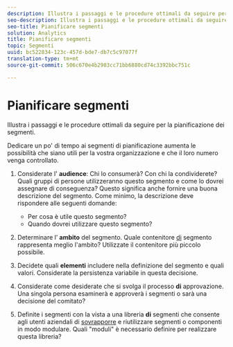 ```yaml
---
description: Illustra i passaggi e le procedure ottimali da seguire per la pianificazione dei segmenti.
seo-description: Illustra i passaggi e le procedure ottimali da seguire per la pianificazione dei segmenti.
seo-title: Pianificare segmenti
solution: Analytics
title: Pianificare segmenti
topic: Segmenti
uuid: bc522834-123c-457d-bde7-db7c5c97077f
translation-type: tm+mt
source-git-commit: 506c670e4b2903cc71bb6880cd74c3392bbc751c

---
```



# Pianificare segmenti

Illustra i passaggi e le procedure ottimali da seguire per la pianificazione dei segmenti.

Dedicare un po' di tempo ai segmenti di pianificazione aumenta le possibilità che siano utili per la vostra organizzazione e che il loro numero venga controllato.

1. Considerate l' **audience**: Chi lo consumerà? Con chi la condividerete? Quali gruppi di persone utilizzeranno questo segmento e come lo dovrei assegnare di conseguenza? Questo significa anche fornire una buona descrizione del segmento. Come minimo, la descrizione deve rispondere alle seguenti domande:

   * Per cosa è utile questo segmento?
   * Quando dovrei utilizzare questo segmento?

1. Determinare l’ **ambito** del segmento. Quale contenitore [di](../../../components/c-segmentation/seg-overview.md#concept_82653C7E29FE49F5A4B5E5E93B0A6399) segmento rappresenta meglio l'ambito? Utilizzate il contenitore più piccolo possibile.

1. Decidete quali **elementi** includere nella definizione del segmento e quali valori. Considerate la persistenza [](../../../components/c-segmentation/seg-overview.md#concept_E579D72B1C644AE9A4C4EAF6B47A4DCB) variabile in questa decisione.

1. Considerate come desiderate che si svolga il processo **di** approvazione. Una singola persona esaminerà e approverà i segmenti o sarà una decisione del comitato?
1. Definite i segmenti con la vista a una libreria **di** segmenti che consente agli utenti aziendali di [sovrapporre](../../../components/c-segmentation/c-segmentation-workflow/seg-build.md#concept_40C299B60B354E10B344702EA3138B34) e riutilizzare segmenti o componenti in modo modulare. Quali "moduli" è necessario definire per realizzare questa libreria?

